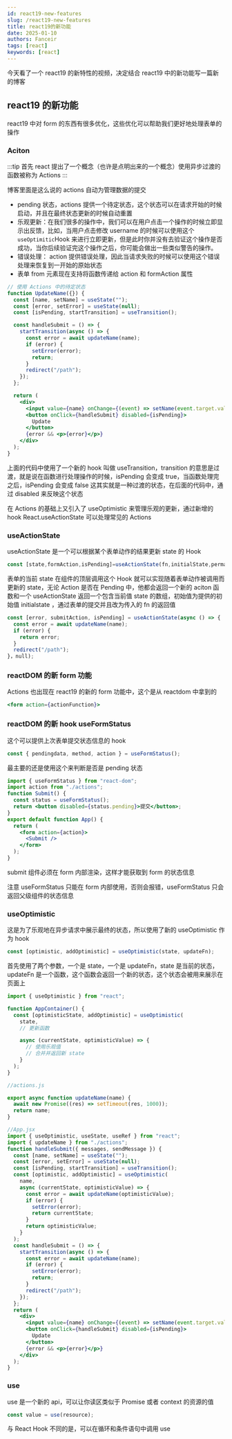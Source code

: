 ```yaml
---
id: react19-new-features
slug: /react19-new-features
title: react19的新功能
date: 2025-01-10
authors: Fanceir
tags: [react]
keywords: [react]
---
```


今天看了一个 react19 的新特性的视频，决定结合 react19 中的新功能写一篇新的博客

## react19 的新功能

react19 中对 form 的东西有很多优化，这些优化可以帮助我们更好地处理表单的操作

### Aciton

:::tip
首先 react 提出了一个概念（也许是点明出来的一个概念）使用异步过渡的函数被称为 Actions
:::

博客里面是这么说的
actions 自动为管理数据的提交

- pending 状态，actions 提供一个待定状态，这个状态可以在请求开始的时候启动，并且在最终状态更新的时候自动重置
- 乐观更新：在我们很多的操作中，我们可以在用户点击一个操作的时候立即显示出反馈，比如，当用户点击修改 username 的时候可以使用这个`useOptimitic`Hook 来进行立即更新，但是此时你并没有去验证这个操作是否成功，当你后续验证完这个操作之后，你可能会做出一些类似警告的操作。
- 错误处理： action 提供错误处理，因此当请求失败的时候可以使用这个错误处理来恢复到一开始的原始状态
- 表单 from 元素现在支持将函数传递给 action 和 formAction 属性

```jsx
// 使用 Actions 中的待定状态
function UpdateName({}) {
  const [name, setName] = useState("");
  const [error, setError] = useState(null);
  const [isPending, startTransition] = useTransition();

  const handleSubmit = () => {
    startTransition(async () => {
      const error = await updateName(name);
      if (error) {
        setError(error);
        return;
      }
      redirect("/path");
    });
  };

  return (
    <div>
      <input value={name} onChange={(event) => setName(event.target.value)} />
      <button onClick={handleSubmit} disabled={isPending}>
        Update
      </button>
      {error && <p>{error}</p>}
    </div>
  );
}
```

上面的代码中使用了一个新的 hook 叫做 useTransition，transition 的意思是过渡，就是说在函数进行处理操作的时候，isPending 会变成 true，当函数处理完之后，isPending 会变成 false 这其实就是一种过渡的状态，在后面的代码中，通过 disabled 来反映这个状态

在 Actions 的基础上又引入了 useOptimistic 来管理乐观的更新，通过新增的 hook React.useActionState 可以处理常见的 Actions

### useActionState

useActionState 是一个可以根据某个表单动作的结果更新 state 的 Hook

```jsx
const [state,formAction,isPending]=useActionState(fn,initialState,permalink?);
```

表单的当前 state 在组件的顶层调用这个 Hook 就可以实现随着表单动作被调用而更新的 state，无论 Action 是否在 Pending 中，他都会返回一个新的 aciton 函数和一个
useActionState 返回一个包含当前值 state 的数组，初始值为提供的初始值 initialstate ，通过表单的提交并且改为传入的 fn 的返回值

```jsx
const [error, submitAction, isPending] = useActionState(async () => {
  const error = await updateName(name);
  if (error) {
    return error;
  }
  redirect("/path");
}，null);
```

### reactDOM 的新 form 功能

Actions 也出现在 react19 的新的 form 功能中，这个是从 reactdom 中拿到的

```jsx
<form action={actionFunction}>
```

### reactDOM 的新 hook useFormStatus

这个可以提供上次表单提交状态信息的 hook

```jsx
const { pendingdata, method, action } = useFormStatus();
```

最主要的还是使用这个来判断是否是 pending 状态

```jsx
import { useFormStatus } from "react-dom";
import action from "./actions";
function Submit() {
  const status = useFormStatus();
  return <button disabled={status.pending}>提交</button>;
}
export default function App() {
  return (
    <form action={action}>
      <Submit />
    </form>
  );
}
```

submit 组件必须在 form 内部渲染，这样才能获取到 form 的状态信息

注意 useFormStatus 只能在 form 内部使用，否则会报错，useFormStatus 只会返回父级组件的状态信息

### useOptimistic

这是为了乐观地在异步请求中展示最终的状态，所以使用了新的 useOptimistic 作为 hook

```jsx
const [optimistic, addOptimistic] = useOptimistic(state, updateFn);
```

首先使用了两个参数，一个是 state，一个是 updateFn，state 是当前的状态，updateFn 是一个函数，这个函数会返回一个新的状态，这个状态会被用来展示在页面上

```jsx
import { useOptimistic } from "react";

function AppContainer() {
  const [optimisticState, addOptimistic] = useOptimistic(
    state,
    // 更新函数

    async (currentState, optimisticValue) => {
      // 使用乐观值
      // 合并并返回新 state
    }
  );
}
```

```js
//actions.js

export async function updateName(name) {
  await new Promise((res) => setTimeout(res, 1000));
  return name;
}
```

```jsx
//App.jsx
import { useOptimistic, useState, useRef } from "react";
import { updateName } from "./actions";
function handleSubmit({ messages, sendMessage }) {
  const [name, setName] = useState("");
  const [error, setError] = useState(null);
  const [isPending, startTransition] = useTransition();
  const [optimistic, addOptimistic] = useOptimistic(
    name,
    async (currentState, optimisticValue) => {
      const error = await updateName(optimisticValue);
      if (error) {
        setError(error);
        return currentState;
      }
      return optimisticValue;
    }
  );
  const handleSubmit = () => {
    startTransition(async () => {
      const error = await updateName(name);
      if (error) {
        setError(error);
        return;
      }
      redirect("/path");
    });
  };
  return (
    <div>
      <input value={name} onChange={(event) => setName(event.target.value)} />
      <button onClick={handleSubmit} disabled={isPending}>
        Update
      </button>
      {error && <p>{error}</p>}
    </div>
  );
}
```

### use

use 是一个新的 api，可以让你读区类似于 Promise 或者 context 的资源的值

```jsx
const value = use(resource);
```

与 React Hook 不同的是，可以在循环和条件语句中调用 use


